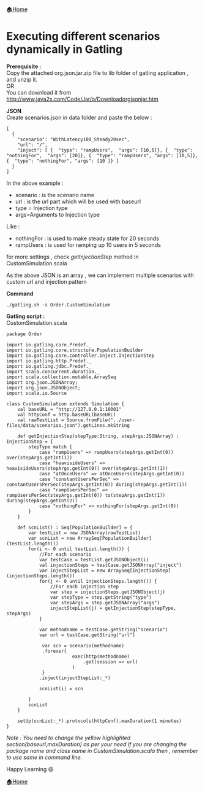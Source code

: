 [:house:Home](https://github.com/debbiswal/Articles)

# Executing different scenarios dynamically in Gatling  

**Prerequisite :**  
Copy the attached org.json.jar.zip file to lib folder of gatling application , and unzip it.  
OR  
You can download it from http://www.java2s.com/Code/Jar/o/Downloadorgjsonjar.htm  


**JSON**  
Create scenarios.json in data folder and paste the below :  
```
[
  {
    "scenario": "WithLatency100_Steady20sec",
    "url": "/",
    "inject": [ {  "type": "rampUsers",  "args": [10,5]}, {  "type": "nothingFor",  "args": [20]}, {  "type": "rampUsers", "args": [10,5]}, {  "type": "nothingFor", "args": [10 ]} ]
  }
]
```  

In the above example :  
* scenario : is the scenario name  
* url : is the url part which will be used with baseurl  
* type = Injection type  
* args=Arguments to Injection type  

Like :  
* nothingFor : is used to make steady state for 20 seconds  
* rampUsers : is used for ramping up 10 users  in 5 seconds  

for more settings  , check *getInjectionStep* method in CustomSimulation.scala  

As the above JSON is an array , we can implement multiple scenarios with custom url and injection pattern  


**Command**  
```
./gatling.sh -s Order.CustomSimulation
```  

**Gatling script :**  
CustomSimulation.scala  
```
package Order

import io.gatling.core.Predef._
import io.gatling.core.structure.PopulationBuilder
import io.gatling.core.controller.inject.InjectionStep
import io.gatling.http.Predef._
import io.gatling.jdbc.Predef._
import scala.concurrent.duration._
import scala.collection.mutable.ArraySeq
import org.json.JSONArray;
import org.json.JSONObject;
import scala.io.Source

class CustomSimulation extends Simulation {
    val baseURL = "http://127.0.0.1:10001"
    val httpConf = http.baseURL(baseURL)
    val rawTestList = Source.fromFile("../user-files/data/scenarios.json").getLines.mkString

    def getInjectionStep(stepType:String, stepArgs:JSONArray) : InjectionStep = {
        stepType match {
            case "rampUsers" => rampUsers(stepArgs.getInt(0)) over(stepArgs.getInt(1))
            case "heavisideUsers" => heavisideUsers(stepArgs.getInt(0)) over(stepArgs.getInt(1))
            case "atOnceUsers" => atOnceUsers(stepArgs.getInt(0))
            case "constantUsersPerSec" => constantUsersPerSec(stepArgs.getInt(0)) during(stepArgs.getInt(1))
            case "rampUsersPerSec" => rampUsersPerSec(stepArgs.getInt(0)) to(stepArgs.getInt(1)) during(stepArgs.getInt(2))
            case "nothingFor" => nothingFor(stepArgs.getInt(0))
        }
    }

    def scnList() : Seq[PopulationBuilder] = {
        var testList = new JSONArray(rawTestList)
        var scnList = new ArraySeq[PopulationBuilder](testList.length())
        for(i <- 0 until testList.length()) {
            //For each scenario
            var testCase = testList.getJSONObject(i)
            val injectionSteps = testCase.getJSONArray("inject")
            var injectStepList = new ArraySeq[InjectionStep](injectionSteps.length())
            for(j <- 0 until injectionSteps.length()) {
                //For each injection step
                var step = injectionSteps.getJSONObject(j)
                var stepType = step.getString("type")
                var stepArgs = step.getJSONArray("args")
                injectStepList(j) = getInjectionStep(stepType, stepArgs)
            }                        

            var methodname = testCase.getString("scenario")
            var url = testCase.getString("url")            

             var scn = scenario(methodname)
             .forever{
                        exec(http(methodname)
                            .get(session => url)
                        )            
             }
            .inject(injectStepList:_*)

            scnList(i) = scn

        }
        scnList
    }

    setUp(scnList:_*).protocols(httpConf).maxDuration(1 minutes)
}
```  

*Note : You need to change the yellow highlighted section(baseurl,maxDuration) as per your need
If you are changing the package name and class name in CustomSimulation.scala then , remember to use same in command line.*


Happy Learning :smiley:  

[:house:Home](https://github.com/debbiswal/Articles)
